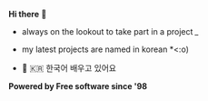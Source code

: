 **Hi there** 👋


- always on the lookout to take part in a project *_*
- my latest projects are named in korean *<:o)

- 🌱 :kr: 한국어 배우고 있어요


**Powered by Free software since '98**
